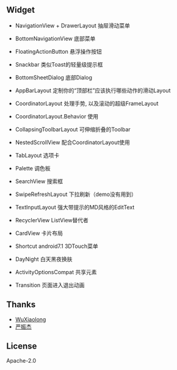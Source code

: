 
## Widget
- NavigationView + DrawerLayout  抽屉滑动菜单
- BottomNavigationView 底部菜单

- FloatingActionButton 悬浮操作按钮
- Snackbar 类似Toast的轻量级提示框
- BottomSheetDialog 底部Dialog

- AppBarLayout 定制你的“顶部栏”应该执行哪些动作的滑动Layout
- CoordinatorLayout 处理手势, 以及滚动的超级FrameLayout
- CoordinatorLayout.Behavior 使用
- CollapsingToolbarLayout 可伸缩折叠的Toolbar
- NestedScrollView 配合CoordinatorLayout使用

- TabLayout 选项卡
- Palette 调色板

- SearchView 搜索框
- SwipeRefreshLayout 下拉刷新（demo没有用到）
- TextInputLayout 强大带提示的MD风格的EditText

- RecyclerView ListView替代者
- CardView 卡片布局

- Shortcut android7.1 3DTouch菜单
- DayNight 白天黑夜换肤
- ActivityOptionsCompat 共享元素
- Transition 页面进入退出动画


## Thanks ##
- [WuXiaolong](https://github.com/WuXiaolong/DesignSupportLibrarySample)
- [严振杰](http://blog.csdn.net/yanzhenjie1003/article/details/51941288#reply)


## License
   Apache-2.0
